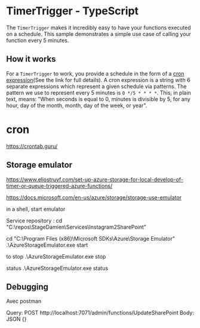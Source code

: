 # TimerTrigger - TypeScript

The `TimerTrigger` makes it incredibly easy to have your functions executed on a schedule. This sample demonstrates a simple use case of calling your function every 5 minutes.

## How it works

For a `TimerTrigger` to work, you provide a schedule in the form of a [cron expression](https://en.wikipedia.org/wiki/Cron#CRON_expression)(See the link for full details). A cron expression is a string with 6 separate expressions which represent a given schedule via patterns. The pattern we use to represent every 5 minutes is `0 */5 * * * *`. This, in plain text, means: "When seconds is equal to 0, minutes is divisible by 5, for any hour, day of the month, month, day of the week, or year".

# cron

https://crontab.guru/

## Storage emulator

https://www.eliostruyf.com/set-up-azure-storage-for-local-develop-of-timer-or-queue-triggered-azure-functions/

https://docs.microsoft.com/en-us/azure/storage/storage-use-emulator

in a shell, start emulator

Service repository : 
cd "C:\repos\StageDamien\Services\Instagram2SharePoint"

cd "C:\Program Files (x86)\Microsoft SDKs\Azure\Storage Emulator"
.\AzureStorageEmulator.exe start

to stop
.\AzureStorageEmulator.exe stop

status
.\AzureStorageEmulator.exe status

## Debugging

Avec postman

Query: 
POST http://localhost:7071/admin/functions/UpdateSharePoint
Body: 
JSON {}


